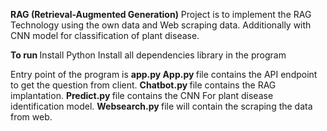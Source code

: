<b>RAG (Retrieval-Augmented Generation)</b>
Project is to implement the RAG Technology using the own data and Web scraping data. Additionally with CNN model for classification of plant disease.

<b>To run </b>
Install Python
Install all dependencies library in the program

Entry point of the program is <b>app.py </b>
<b>App.py </b>file contains the API endpoint to get the question from client.
<b>Chatbot.py </b>file contains the RAG implantation.
<b>Predict.py </b>file contains the CNN For plant disease identification model.
<b>Websearch.py </b>file will contain the scraping the data from web.
